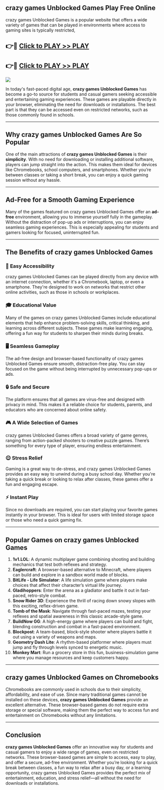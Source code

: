 ## crazy games Unblocked Games Play Free Online

crazy games Unblocked Games is a popular website that offers a wide variety of games that can be played in environments where access to gaming sites is typically restricted,


## 👉🔴 [Click to PLAY >> PLAY](http://download.freeplayer.one?title=crazy_games_Unblocked_Games&ref=G-21D)

## 👉🔴 [Click to PLAY >> PLAY](http://download.freeplayer.one?title=crazy_games_Unblocked_Games&ref=G-21D)


<a href="http://download.freeplayer.one?title=crazy_games_Unblocked_Games&ref=G-21D"><img src="https://clearcache.store/games.png"></a>

In today's fast-paced digital age, **crazy games Unblocked Games** has become a go-to source for students and casual gamers seeking accessible and entertaining gaming experiences. These games are playable directly in your browser, eliminating the need for downloads or installations. The best part is that they can be accessed even on restricted networks, such as those commonly found in schools.

---

## **Why crazy games Unblocked Games Are So Popular**

One of the main attractions of **crazy games Unblocked Games** is their **simplicity**. With no need for downloading or installing additional software, players can jump straight into the action. This makes them ideal for devices like Chromebooks, school computers, and smartphones. Whether you’re between classes or taking a short break, you can enjoy a quick gaming session without any hassle.

---

## **Ad-Free for a Smooth Gaming Experience**

Many of the games featured on crazy games Unblocked Games offer an **ad-free** environment, allowing you to immerse yourself fully in the gameplay. Without the distraction of pop-up ads or interruptions, you can enjoy seamless gaming experiences. This is especially appealing for students and gamers looking for focused, uninterrupted fun.

---

## **The Benefits of crazy games Unblocked Games**

### 🚪 **Easy Accessibility**
crazy games Unblocked Games can be played directly from any device with an internet connection, whether it's a Chromebook, laptop, or even a smartphone. They're designed to work on networks that restrict other online activities, such as those in schools or workplaces.

### 🎓 **Educational Value**
Many of the games on crazy games Unblocked Games include educational elements that help enhance problem-solving skills, critical thinking, and learning across different subjects. These games make learning engaging, offering a fun way for students to sharpen their minds during breaks.

### 🖥️ **Seamless Gameplay**
The ad-free design and browser-based functionality of crazy games Unblocked Games ensure smooth, distraction-free play. You can stay focused on the game without being interrupted by unnecessary pop-ups or ads.

### 🔒 **Safe and Secure**
The platform ensures that all games are virus-free and designed with privacy in mind. This makes it a reliable choice for students, parents, and educators who are concerned about online safety.

### 🎮 **A Wide Selection of Games**
crazy games Unblocked Games offers a broad variety of game genres, ranging from action-packed shooters to creative puzzle games. There’s something for every type of player, ensuring endless entertainment.

### 😌 **Stress Relief**
Gaming is a great way to de-stress, and crazy games Unblocked Games provides an easy way to unwind during a busy school day. Whether you're taking a quick break or looking to relax after classes, these games offer a fun and engaging escape.

### ⚡ **Instant Play**
Since no downloads are required, you can start playing your favorite games instantly in your browser. This is ideal for users with limited storage space or those who need a quick gaming fix.

---

## **Popular Games on crazy games Unblocked Games**

1. **1v1.LOL**: A dynamic multiplayer game combining shooting and building mechanics that test both reflexes and strategy.
2. **Eaglercraft**: A browser-based alternative to Minecraft, where players can build and explore in a sandbox world made of blocks.
3. **BitLife - Life Simulator**: A life simulation game where players make choices that affect their character’s virtual life journey.
4. **Gladihoppers**: Enter the arena as a gladiator and battle it out in fast-paced, retro-style combat.
5. **Snow Rider 3D**: Experience the thrill of racing down snowy slopes with this exciting, reflex-driven game.
6. **Tomb of the Mask**: Navigate through fast-paced mazes, testing your reflexes and spatial awareness in this classic arcade-style game.
7. **BuildNow GG**: A high-energy game where players can build and fight, blending construction and combat in a fast-paced environment.
8. **Blockpost**: A team-based, block-style shooter where players battle it out using a variety of weapons and maps.
9. **Geometry Dash Lite**: A rhythm-based platformer where players must jump and fly through levels synced to energetic music.
10. **Monkey Mart**: Run a grocery store in this fun, business-simulation game where you manage resources and keep customers happy.

---

## **crazy games Unblocked Games on Chromebooks**

Chromebooks are commonly used in schools due to their simplicity, affordability, and ease of use. Since many traditional games cannot be installed on these devices, **crazy games Unblocked Games** provide an excellent alternative. These browser-based games do not require extra storage or special software, making them the perfect way to access fun and entertainment on Chromebooks without any limitations.

---

## **Conclusion**

**crazy games Unblocked Games** offer an innovative way for students and casual gamers to enjoy a wide range of games, even on restricted networks. These browser-based games are simple to access, easy to play, and offer a secure, ad-free environment. Whether you’re looking for a quick break between classes, a fun way to relax after a busy day, or a learning opportunity, crazy games Unblocked Games provides the perfect mix of entertainment, education, and stress relief—all without the need for downloads or installations.
